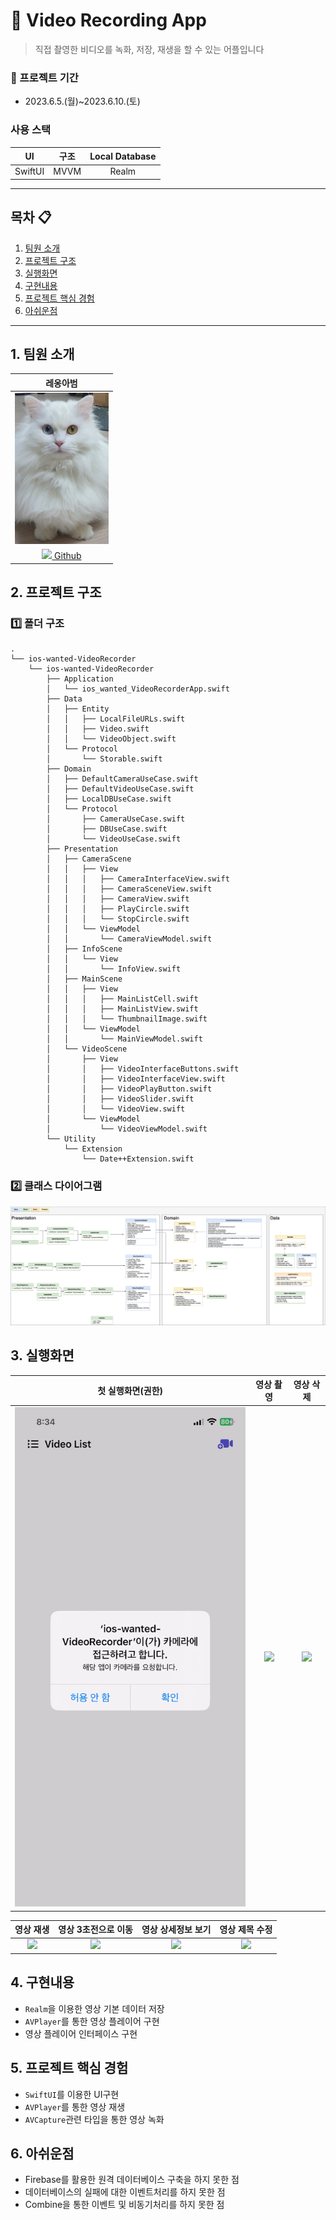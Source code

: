 # 🎥 Video Recording App
> 직접 촬영한 비디오를 녹화, 저장, 재생을 할 수 있는 어플입니다  

### 📅 프로젝트 기간
* 2023.6.5.(월)~2023.6.10.(토)

### 사용 스택
|UI|구조|Local Database|
|:--:|:--:|:--:|
|SwiftUI|MVVM|Realm|

- - - -
## 목차 📋
1. [팀원 소개](#1-팀원-소개)
2. [프로젝트 구조](#2-프로젝트-구조)
3. [실행화면](#3-실행화면)
4. [구현내용](#4-구현내용)
5. [프로젝트 핵심 경험](#5-프로젝트-핵심-경험)
6. [아쉬운점](#6-아쉬운점)

- - - -
## 1. 팀원 소개
|레옹아범|
|:--:|
|<img src="https://github.com/hyemory/ios-bank-manager/blob/step4/images/leon.jpeg?raw=true" width="150">|
| [<img src="https://i.imgur.com/IOAJpzu.png" width="22"/> Github](https://github.com/fatherLeon) |

</details>

## 2. 프로젝트 구조

### 1️⃣ 폴더 구조
```
.
└── ios-wanted-VideoRecorder
    └── ios-wanted-VideoRecorder
        ├── Application
        │   └── ios_wanted_VideoRecorderApp.swift
        ├── Data
        │   ├── Entity
        │   │   ├── LocalFileURLs.swift
        │   │   ├── Video.swift
        │   │   └── VideoObject.swift
        │   └── Protocol
        │       └── Storable.swift
        ├── Domain
        │   ├── DefaultCameraUseCase.swift
        │   ├── DefaultVideoUseCase.swift
        │   ├── LocalDBUseCase.swift
        │   └── Protocol
        │       ├── CameraUseCase.swift
        │       ├── DBUseCase.swift
        │       └── VideoUseCase.swift
        ├── Presentation
        │   ├── CameraScene
        │   │   ├── View
        │   │   │   ├── CameraInterfaceView.swift
        │   │   │   ├── CameraSceneView.swift
        │   │   │   ├── CameraView.swift
        │   │   │   ├── PlayCircle.swift
        │   │   │   └── StopCircle.swift
        │   │   └── ViewModel
        │   │       └── CameraViewModel.swift
        │   ├── InfoScene
        │   │   └── View
        │   │       └── InfoView.swift
        │   ├── MainScene
        │   │   ├── View
        │   │   │   ├── MainListCell.swift
        │   │   │   ├── MainListView.swift
        │   │   │   └── ThumbnailImage.swift
        │   │   └── ViewModel
        │   │       └── MainViewModel.swift
        │   └── VideoScene
        │       ├── View
        │       │   ├── VideoInterfaceButtons.swift
        │       │   ├── VideoInterfaceView.swift
        │       │   ├── VideoPlayButton.swift
        │       │   ├── VideoSlider.swift
        │       │   └── VideoView.swift
        │       └── ViewModel
        │           └── VideoViewModel.swift
        └── Utility
            └── Extension
                └── Date++Extension.swift
```
### 2️⃣ 클래스 다이어그램
![](https://github.com/fatherLeon/ios-wanted-VideoRecorder/blob/develop/Image/ClassDiagram.drawio.png?raw=true)

## 3. 실행화면

|첫 실행화면(권한)|영상 촬영|영상 삭제|
|:--:|:--:|:--:|
|<img src="https://github.com/fatherLeon/ios-wanted-VideoRecorder/blob/develop/Image/첫화면.gif?raw=true">|<img src="https://github.com/fatherLeon/ios-wanted-VideoRecorder/blob/develop/Image/영상촬영.gif?raw=true">|<img src="https://github.com/fatherLeon/ios-wanted-VideoRecorder/blob/develop/Image/영상삭제.gif?raw=true">|

|영상 재생|영상 3초전으로 이동|영상 상세정보 보기|영상 제목 수정|
|:--:|:--:|:--:|:--:|
|<img src="https://github.com/fatherLeon/ios-wanted-VideoRecorder/blob/develop/Image/영상재생.gif?raw=true">|<img src="https://github.com/fatherLeon/ios-wanted-VideoRecorder/blob/develop/Image/영상3초전으로.gif?raw=true">|<img src="https://github.com/fatherLeon/ios-wanted-VideoRecorder/blob/develop/Image/영상상세정보보기.gif?raw=true">|<img src="https://github.com/fatherLeon/ios-wanted-VideoRecorder/blob/develop/Image/영상제목수정.gif?raw=true">|

## 4. 구현내용

* `Realm`을 이용한 영상 기본 데이터 저장
* `AVPlayer`를 통한 영상 플레이어 구현
* 영상 플레이어 인터페이스 구현

## 5. 프로젝트 핵심 경험
* `SwiftUI`를 이용한 UI구현
* `AVPlayer`를 통한 영상 재생
* `AVCapture`관련 타입을 통한 영상 녹화

## 6. 아쉬운점
* Firebase를 활용한 원격 데이터베이스 구축을 하지 못한 점
* 데이터베이스의 실패에 대한 이벤트처리를 하지 못한 점
* Combine을 통한 이벤트 및 비동기처리를 하지 못한 점
